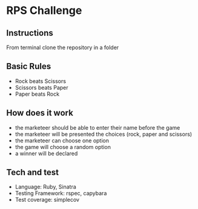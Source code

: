 # RPS Challenge

Instructions
-------

From terminal clone the repository in a folder

## Basic Rules

- Rock beats Scissors
- Scissors beats Paper
- Paper beats Rock

## How does it work

- the marketeer should be able to enter their name before the game
- the marketeer will be presented the choices (rock, paper and scissors)
- the marketeer can choose one option
- the game will choose a random option
- a winner will be declared

## Tech and test

- Language: Ruby, Sinatra
- Testing Framework: rspec, capybara
- Test coverage: simplecov
